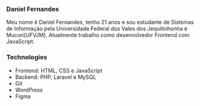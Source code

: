 ### Daniel Fernandes
 
 Meu nome é Daniel Fernandes, tenho 21 anos e sou estudante de Sistemas de Informação pela Universidade Federal dos Vales dos Jequitinhonha e Mucuri(UFVJM).
 Atualmente trabalho como desenvolvedor Frontend com JavaScript.
 
 ### Technologies
 - Frontend: HTML, CSS e JavaScript
 - Backend: PHP, Laravel e MySQL 
 - Git
 - WordPress
 - Figma
<!--
**dandanfcs/dandanfcs** is a ✨ _special_ ✨ repository because its `README.md` (this file) appears on your GitHub profile.

Here are some ideas to get you started:

- 🔭 I’m currently working on ...
- 🌱 I’m currently learning ...
- 👯 I’m looking to collaborate on ...
- 🤔 I’m looking for help with ...
- 💬 Ask me about ...
- 📫 How to reach me: ...
- 😄 Pronouns: ...
- ⚡ Fun fact: ...
-->
